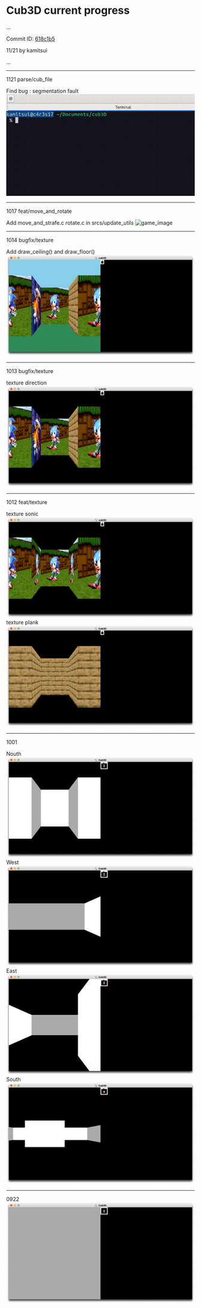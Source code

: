 # Cub3D current progress
...

Commit ID: [618c1b5](https://github.com/1RO8s/cub3D/commit/618c1b5)

11/21 by kamitsui

...

---
1121 parse/cub_file

Find bug : segmentation fault
![game_image](movie/segmentation_fault_20241121.gif)

---
1017 feat/move_and_rotate

Add move_and_strafe.c rotate.c in srcs/update_utils
![game_image](movie/20241017/first_behavior.gif)

---
1014 bugfix/texture

Add draw_ceiling() and draw_floor()
![game_image](image/1014_ceiling_and_floor/game_screen_ok.png)

---
1013 bugfix/texture

texture direction
![game_image](image/1013_bugfix_texture/texture_direction.png)

---
1012 feat/texture

texture sonic
![game_image](image/1012_texture/texture_sonic.png)
texture plank
![game_image](image/1012_texture/texture_plank.png)

---
1001

Nouth
![game_image](image/1001_bugfix_draw_3d/Nouth.png)
West
![game_image](image/1001_bugfix_draw_3d/West.png)
East
![game_image](image/1001_bugfix_draw_3d/East.png)
South
![game_image](image/1001_bugfix_draw_3d/South.png)

---
0922
![game_image](image/0922_3d_grey_2d_small.png)
